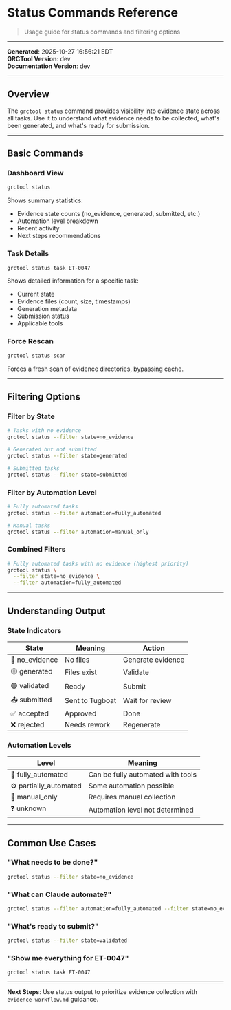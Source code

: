 # Status Commands Reference

> Usage guide for status commands and filtering options

---

**Generated**: 2025-10-27 16:56:21 EDT  
**GRCTool Version**: dev  
**Documentation Version**: dev  

---

## Overview

The `grctool status` command provides visibility into evidence state across all tasks. Use it to understand what evidence needs to be collected, what's been generated, and what's ready for submission.

---

## Basic Commands

### Dashboard View
```bash
grctool status
```

Shows summary statistics:
- Evidence state counts (no_evidence, generated, submitted, etc.)
- Automation level breakdown
- Recent activity
- Next steps recommendations

### Task Details
```bash
grctool status task ET-0047
```

Shows detailed information for a specific task:
- Current state
- Evidence files (count, size, timestamps)
- Generation metadata
- Submission status
- Applicable tools

### Force Rescan
```bash
grctool status scan
```

Forces a fresh scan of evidence directories, bypassing cache.

---

## Filtering Options

### Filter by State
```bash
# Tasks with no evidence
grctool status --filter state=no_evidence

# Generated but not submitted
grctool status --filter state=generated

# Submitted tasks
grctool status --filter state=submitted
```

### Filter by Automation Level
```bash
# Fully automated tasks
grctool status --filter automation=fully_automated

# Manual tasks
grctool status --filter automation=manual_only
```

### Combined Filters
```bash
# Fully automated tasks with no evidence (highest priority)
grctool status \
  --filter state=no_evidence \
  --filter automation=fully_automated
```

---

## Understanding Output

### State Indicators
| State | Meaning | Action |
|-------|---------|--------|
| 🔴 no_evidence | No files | Generate evidence |
| 🟡 generated | Files exist | Validate |
| 🟢 validated | Ready | Submit |
| 📤 submitted | Sent to Tugboat | Wait for review |
| ✅ accepted | Approved | Done |
| ❌ rejected | Needs rework | Regenerate |

### Automation Levels
| Level | Meaning |
|-------|----------|
| 🤖 fully_automated | Can be fully automated with tools |
| ⚙️  partially_automated | Some automation possible |
| 👤 manual_only | Requires manual collection |
| ❓ unknown | Automation level not determined |

---

## Common Use Cases

### "What needs to be done?"
```bash
grctool status --filter state=no_evidence
```

### "What can Claude automate?"
```bash
grctool status --filter automation=fully_automated --filter state=no_evidence
```

### "What's ready to submit?"
```bash
grctool status --filter state=validated
```

### "Show me everything for ET-0047"
```bash
grctool status task ET-0047
```

---

**Next Steps**: Use status output to prioritize evidence collection with `evidence-workflow.md` guidance.
